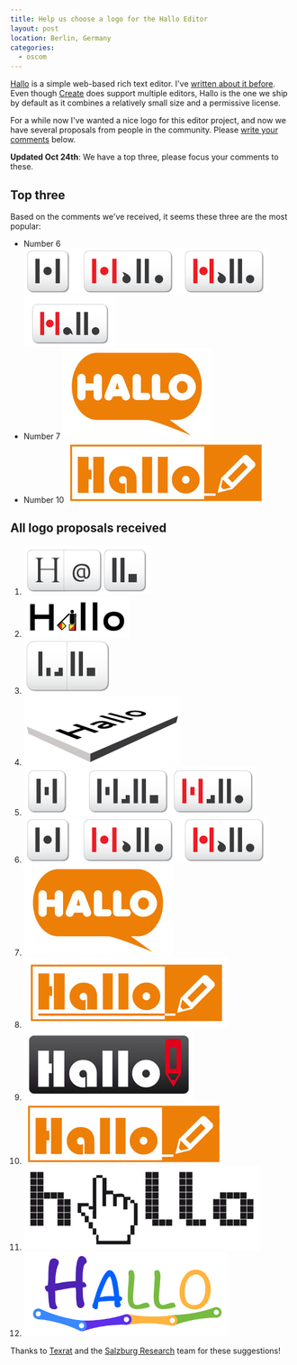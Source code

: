 ```yaml
---
title: Help us choose a logo for the Hallo Editor
layout: post
location: Berlin, Germany
categories:
  - oscom
---
```

[Hallo](http://hallojs.org/) is a simple web-based rich text editor. I've [written about it before](http://bergie.iki.fi/blog/hallo-editor/). Even though [Create](http://createjs.org/) does support multiple editors, Hallo is the one we ship by default as it combines a relatively small size and a permissive license.

For a while now I've wanted a nice logo for this editor project, and now we have several proposals from people in the community. Please [write your comments](#disqus_thread) below.

**Updated Oct 24th**: We have a top three, please focus your comments to these.

## Top three

Based on the comments we've received, it seems these three are the most popular:

* Number 6 ![Hallo by Texrat](/files/hallo_logos/texrat6.png) ![Hallo by Texrat](/files/hallo_logos/texrat6a.png)
* Number 7 ![Hallo by Salzburg Research](/files/hallo_logos/srfg1.png)
* Number 10 ![Hallo by Salzburg Research](/files/hallo_logos/srfg4.png)

## All logo proposals received

1. ![Hallo by Texrat](/files/hallo_logos/texrat1.png)
2. ![Hallo by Texrat](/files/hallo_logos/texrat2.png)
3. ![Hallo by Texrat](/files/hallo_logos/texrat3.png)
4. ![Hallo by Texrat](/files/hallo_logos/texrat4.png)
5. ![Hallo by Texrat](/files/hallo_logos/texrat5.png)
6. ![Hallo by Texrat](/files/hallo_logos/texrat6.png)
7. ![Hallo by Salzburg Research](/files/hallo_logos/srfg1.png)
8. ![Hallo by Salzburg Research](/files/hallo_logos/srfg2.png)
9. ![Hallo by Salzburg Research](/files/hallo_logos/srfg3.png)
10. ![Hallo by Salzburg Research](/files/hallo_logos/srfg4.png)
11. ![Hallo by Salzburg Research](/files/hallo_logos/srfg5.png)
12. ![Hallo by Rupert Westenthaler](/files/hallo_logos/westei.png)

Thanks to [Texrat](http://texrat.net/) and the [Salzburg Research](http://www.salzburgresearch.at/) team for these suggestions!
